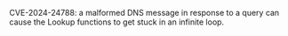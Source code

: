 CVE-2024-24788: a malformed DNS message in response to a query can cause the Lookup functions to get stuck in an infinite loop.

